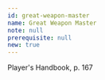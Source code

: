 ```yaml
---
id: great-weapon-master
name: Great Weapon Master
note: null
prerequisite: null
new: true
---
```

Player's Handbook, p. 167